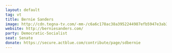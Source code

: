 ```yaml
---
layout: default
tag: vt
title: Bernie Sanders
image: http://cdn.tegna-tv.com/-mm-/c6a6c178ac38a3952244987efb5947e3ab37b33c/r=x203&c=200x200/http/www.gannett-cdn.com/-mm-/be48bdb18aa4efa2c9b10a21379f283a282da0b4/c=2-0-372-370/local/-/media/2015/01/05/WFMY/WFMY/635560577129965828-Bernie-Sanders.jpg
website: http://berniesanders.com/
party: Democratic-Socialist
seat: Senate
donate: https://secure.actblue.com/contribute/page/sdbernie
---
```

